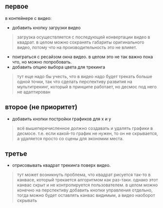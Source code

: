 
## первое
в контейнере с видео:
* добавить кнопку загрузки видео
> загрузка осуществляется с последующей конвертации видео в квадрат. в целом можно сохранять габариты оригинального видео, потому что на производительность это не влияет.
* поиграться с ресайзом окна видео. в целом это не так важно пока что, но можно попробовать.
* добавить опцию выбора цвета для трекинга
> тут еще надо бы учесть, что в видео надо будет трекать больше одной точки, так что сделать перспективу развития на мультитрекинг, который в принципе работает, но десмос под него не адаптирован

## второе (не приоритет)
* добавить кнопки постройки графиков для x и y
> всё вышеперечисленное должно создавать и удалять графики в десмосе. т.е. если какой-то график не нужен, то он не скрывается, а удаляется просто со сцены для экономии места.

## третье
* отрисовывать квадрат трекинга поверх видео. 
> тут может возникнуть проблема, что квадрат рисуется так-то в канвасе, который трекается алгоритмом как раз-таки. однако этот канвас скрыт и не контролируется пользователем. в целом можно конечно на перспективу добавить кнопки управления отдельно, тогда можно будет оставлять канвас видимым, а видео наоборот скрывать